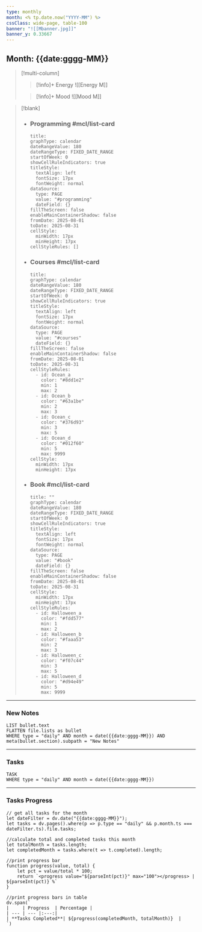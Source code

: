 ```yaml
---
type: monthly
month: <% tp.date.now("YYYY-MM") %>
cssClass: wide-page, table-100
banner: "![[Mbanner.jpg]]"
banner_y: 0.33667
---
```


## Month: **{{date:gggg-MM}}**


> [!multi-column]
> 
>>[!info]+ Energy
>> ![[Energy M]]
>
>>[!info]+ Mood
>> ![[Mood M]]

> [!blank]
> - ### Programming #mcl/list-card
>   ```contributionGraph
>   title: 
>   graphType: calendar
>   dateRangeValue: 180
>   dateRangeType: FIXED_DATE_RANGE
>   startOfWeek: 0
>   showCellRuleIndicators: true
>   titleStyle:
>     textAlign: left
>     fontSize: 17px
>     fontWeight: normal
>   dataSource:
>     type: PAGE
>     value: "#programming"
>     dateField: {}
>   fillTheScreen: false
>   enableMainContainerShadow: false
>   fromDate: 2025-08-01
>   toDate: 2025-08-31
>   cellStyle:
>     minWidth: 17px
>     minHeight: 17px
>   cellStyleRules: []
>   ```
>
> - ### Courses #mcl/list-card
>   ```contributionGraph
>   title: 
>   graphType: calendar
>   dateRangeValue: 180
>   dateRangeType: FIXED_DATE_RANGE
>   startOfWeek: 0
>   showCellRuleIndicators: true
>   titleStyle:
>     textAlign: left
>     fontSize: 17px
>     fontWeight: normal
>   dataSource:
>     type: PAGE
>     value: "#courses"
>     dateField: {}
>   fillTheScreen: false
>   enableMainContainerShadow: false
>   fromDate: 2025-08-01
>   toDate: 2025-08-31
>   cellStyleRules:
>     - id: Ocean_a
>       color: "#8dd1e2"
>       min: 1
>       max: 2
>     - id: Ocean_b
>       color: "#63a1be"
>       min: 2
>       max: 3
>     - id: Ocean_c
>       color: "#376d93"
>       min: 3
>       max: 5
>     - id: Ocean_d
>       color: "#012f60"
>       min: 5
>       max: 9999
>   cellStyle:
>     minWidth: 17px
>     minHeight: 17px
>   ```
>
> - ### Book #mcl/list-card
>   ```contributionGraph
>   title: ""
>   graphType: calendar
>   dateRangeValue: 180
>   dateRangeType: FIXED_DATE_RANGE
>   startOfWeek: 0
>   showCellRuleIndicators: true
>   titleStyle:
>     textAlign: left
>     fontSize: 17px
>     fontWeight: normal
>   dataSource:
>     type: PAGE
>     value: "#book"
>     dateField: {}
>   fillTheScreen: false
>   enableMainContainerShadow: false
>   fromDate: 2025-08-01
>   toDate: 2025-08-31
>   cellStyle:
>     minWidth: 17px
>     minHeight: 17px
>   cellStyleRules:
>     - id: Halloween_a
>       color: "#fdd577"
>       min: 1
>       max: 2
>     - id: Halloween_b
>       color: "#faaa53"
>       min: 2
>       max: 3
>     - id: Halloween_c
>       color: "#f07c44"
>       min: 3
>       max: 5
>     - id: Halloween_d
>       color: "#d94e49"
>       min: 5
>       max: 9999
>   ```
---
### New Notes
```dataview
LIST bullet.text
FLATTEN file.lists as bullet
WHERE type = "daily" AND month = date({{date:gggg-MM}}) AND meta(bullet.section).subpath = "New Notes"
```

---
### Tasks
```dataview
TASK
WHERE type = "daily" AND month = date({{date:gggg-MM}})
```

---
### Tasks Progress

```dataviewjs
// get all tasks for the month
let dateFilter = dv.date("{{date:gggg-MM}}");
let tasks = dv.pages().where(p => p.type == "daily" && p.month.ts === dateFilter.ts).file.tasks;

//calculate total and completed tasks this month
let totalMonth = tasks.length;
let completedMonth = tasks.where(t => t.completed).length;

//print progress bar
function progress(value, total) {
    let pct = value/total * 100;
    return `<progress value="${parseInt(pct)}" max="100"></progress> | ${parseInt(pct)} %`
}

//print progress bars in table
dv.span(`
|     | Progress  | Percentage |
| --- | --- |:---:|
| **Tasks Completed**| ${progress(completedMonth, totalMonth)}  |
`)

```


